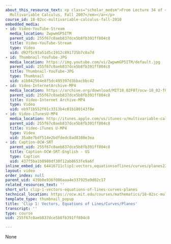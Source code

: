 ```yaml
---
about_this_resource_text: <p class="scholar_medsm">From Lecture 34 of <a href="http://ocw.mit.edu/courses/mathematics/18-02-multivariable-calculus-fall-2007/video-lectures/"><em>18.02
  Multivariable Calculus, Fall 2007</em></a></p>
course_id: 18-02sc-multivariable-calculus-fall-2010
embedded_media:
- id: Video-YouTube-Stream
  media_location: ZwpwmGP5ITM
  parent_uid: 255f67c0aeb837dce5b8fb391ff804c8
  title: Video-YouTube-Stream
  type: Video
  uid: d92f5c93a51d5c1912c891735b7c0a7d
- id: Thumbnail-YouTube-JPG
  media_location: https://img.youtube.com/vi/ZwpwmGP5ITM/default.jpg
  parent_uid: 255f67c0aeb837dce5b8fb391ff804c8
  title: Thumbnail-YouTube-JPG
  type: Thumbnail
  uid: a1b842564e8f5dc495397d3bbacbbc42
- id: Video-InternetArchive-MP4
  media_location: https://archive.org/download/MIT18.02F07/ocw-18_02-f07-lec34_300k.mp4
  parent_uid: 255f67c0aeb837dce5b8fb391ff804c8
  title: Video-Internet Archive-MP4
  type: Video
  uid: eb971b552f01c3313b4c01b180143f8e
- id: Video-iTunesU-MP4
  media_location: http://itunes.apple.com/us/itunes-u/multivariable-calculus-spring/id354869122
  parent_uid: 255f67c0aeb837dce5b8fb391ff804c8
  title: Video-iTunes U-MP4
  type: Video
  uid: 35a8e7bdf514e2bdfdedc8ad8388e3ea
- id: Caption-OCW-SRT
  parent_uid: 255f67c0aeb837dce5b8fb391ff804c8
  title: Caption-OCW-SRT-English - US
  type: Caption
  uid: 437f5ba1b8980df30f12ab8653fe9a6f
inline_embed_id: 64416711clip1:vectors,equationsoflines/curves/planes22635238
layout: video
order_index: null
parent_uid: 439b0e936f086aaa4e337925a9d02c17
related_resources_text: ''
short_url: clip-1-vectors-equations-of-lines-curves-planes
technical_location: https://ocw.mit.edu/courses/mathematics/18-02sc-multivariable-calculus-fall-2010/final-exam-1/review/session-99-unit-1-review/clip-1-vectors-equations-of-lines-curves-planes
template_type: thumbnail_popup
title: 'Clip 1: Vectors, Equations of Lines/Curves/Planes'
transcript: ''
type: course
uid: 255f67c0aeb837dce5b8fb391ff804c8

---
```

None
